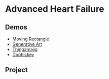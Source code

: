 # Advanced Heart Failure

## Demos
- [Moving Rectangle](movingRectangle)
- [Generative Art](generativeArt)
- [Thingamajig](Thingamajig)
- [Doohickey](Doohickey)

## Project